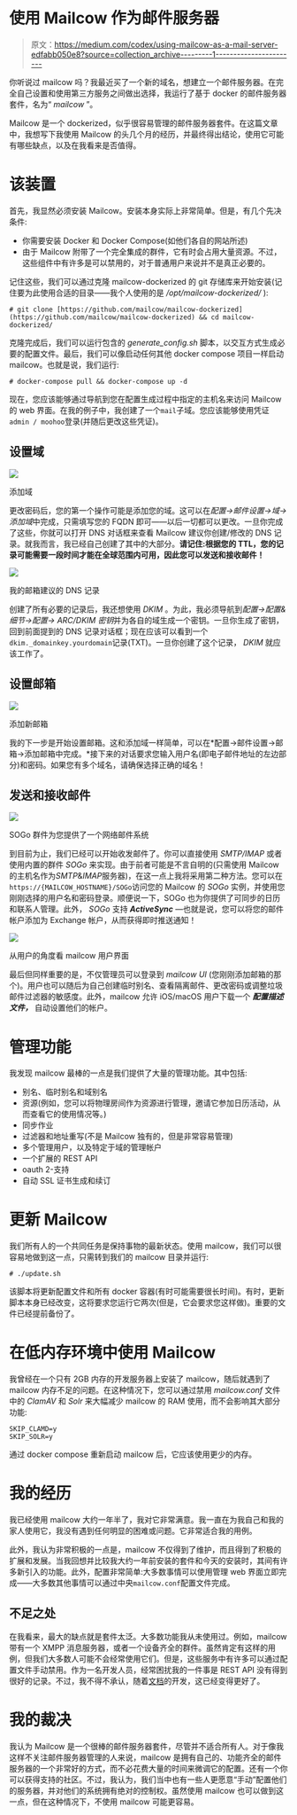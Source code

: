 # 使用 Mailcow 作为邮件服务器

> 原文：<https://medium.com/codex/using-mailcow-as-a-mail-server-edfabb050e8?source=collection_archive---------1----------------------->

你听说过 mailcow 吗？我最近买了一个新的域名，想建立一个邮件服务器。在完全自己设置和使用第三方服务之间做出选择，我运行了基于 docker 的邮件服务器套件，名为“ *mailcow* ”。

Mailcow 是一个 dockerized，似乎很容易管理的邮件服务器套件。在这篇文章中，我想写下我使用 Mailcow 的头几个月的经历，并最终得出结论，使用它可能有哪些缺点，以及在我看来是否值得。

# 该装置

首先，我显然必须安装 Mailcow。安装本身实际上非常简单。但是，有几个先决条件:

*   你需要安装 Docker 和 Docker Compose(如他们各自的网站所述)
*   由于 Mailcow 附带了一个完全集成的群件，它有时会占用大量资源。不过，这些组件中有许多是可以禁用的，对于普通用户来说并不是真正必要的。

记住这些，我们可以通过克隆 mailcow-dockerized 的 git 存储库来开始安装(记住要为此使用合适的目录——我个人使用的是 */opt/mailcow-dockerized/* ):

```
# git clone [https://github.com/mailcow/mailcow-dockerized](https://github.com/mailcow/mailcow-dockerized) && cd mailcow-dockerized/
```

克隆完成后，我们可以运行包含的 *generate_config.sh* 脚本，以交互方式生成必要的配置文件。最后，我们可以像启动任何其他 docker compose 项目一样启动 mailcow。也就是说，我们运行:

```
# docker-compose pull && docker-compose up -d
```

现在，您应该能够通过导航到您在配置生成过程中指定的主机名来访问 Mailcow 的 web 界面。在我的例子中，我创建了一个`mail`子域。您应该能够使用凭证`admin / moohoo`登录(并随后更改这些凭证)。

## 设置域

![](img/3201b4d552cc5caab40581bfdc8518e1.png)

添加域

更改密码后，您的第一个操作可能是添加您的域。这可以在*配置→邮件设置→域→添加域*中完成，只需填写您的 FQDN 即可——以后一切都可以更改。一旦你完成了这些，你就可以打开 DNS 对话框来查看 Mailcow 建议你创建/修改的 DNS 记录。就我而言，我已经自己创建了其中的大部分。**请记住:根据您的 TTL，您的记录可能需要一段时间才能在全球范围内可用，因此您可以发送和接收邮件！**

![](img/df1e8d7e62fda2d54bce2496f67e907a.png)

我的邮箱建议的 DNS 记录

创建了所有必要的记录后，我还想使用 *DKIM* 。为此，我必须导航到*配置→配置&细节→配置→ ARC/DKIM 密钥*并为各自的域生成一个密钥。一旦你生成了密钥，回到前面提到的 DNS 记录对话框；现在应该可以看到一个`dkim._domainkey.yourdomain`记录(TXT)。一旦你创建了这个记录， *DKIM* 就应该工作了。

## 设置邮箱

![](img/8ea9b002f8ba32f0e9e816ef3d80b399.png)

添加新邮箱

我的下一步是开始设置邮箱。这和添加域一样简单，可以在*配置→邮件设置→邮箱→添加邮箱中完成。*接下来的对话要求您输入用户名(即电子邮件地址的左边部分)和密码。如果您有多个域名，请确保选择正确的域名！

## 发送和接收邮件

![](img/fe849bea0a01321a3478f96b29cf7d17.png)

SOGo 群件为您提供了一个网络邮件系统

到目前为止，我们已经可以开始收发邮件了。你可以直接使用 *SMTP/IMAP* 或者使用内置的群件 *SOGo* 来实现。由于前者可能是不言自明的(只需使用 Mailcow 的主机名作为*SMTP*&*IMAP*服务器)，在这一点上我将采用第二种方法。您可以在`https://{MAILCOW_HOSTNAME}/SOGo`访问您的 Mailcow 的 *SOGo* 实例，并使用您刚刚选择的用户名和密码登录。顺便说一下，SOGo 也为你提供了可同步的日历和联系人管理。此外， *SOGo* 支持 ***ActiveSync*** —也就是说，您可以将您的邮件帐户添加为 Exchange 帐户，从而获得即时推送通知！

![](img/ebf42182aa2edea47f730177f0cb40dd.png)

从用户的角度看 mailcow 用户界面

最后但同样重要的是，不仅管理员可以登录到 *mailcow UI* (您刚刚添加邮箱的那个)。用户也可以随后为自己创建临时别名、查看隔离邮件、更改密码或调整垃圾邮件过滤器的敏感度。此外，mailcow 允许 iOS/macOS 用户下载一个 ***配置描述文件，*** 自动设置他们的帐户。

# 管理功能

我发现 mailcow 最棒的一点是我们提供了大量的管理功能。其中包括:

*   别名、临时别名和域别名
*   资源(例如，您可以将物理房间作为资源进行管理，邀请它参加日历活动，从而查看它的使用情况等。)
*   同步作业
*   过滤器和地址重写(不是 Mailcow 独有的，但是非常容易管理)
*   多个管理用户，以及特定于域的管理帐户
*   一个扩展的 REST API
*   oauth 2-支持
*   自动 SSL 证书生成和续订

# 更新 Mailcow

我们所有人的一个共同任务是保持事物的最新状态。使用 mailcow，我们可以很容易地做到这一点，只需转到我们的 mailcow 目录并运行:

```
# ./update.sh
```

该脚本将更新配置文件和所有 docker 容器(有时可能需要很长时间)。有时，更新脚本本身已经改变，这将要求您运行它两次(但是，它会要求您这样做)。重要的文件已经提前备份了。

# 在低内存环境中使用 Mailcow

我曾经在一个只有 2GB 内存的开发服务器上安装了 mailcow，随后就遇到了 mailcow 内存不足的问题。在这种情况下，您可以通过禁用 *mailcow.conf* 文件中的 *ClamAV* 和 *Solr* 来大幅减少 mailcow 的 RAM 使用，而不会影响其大部分功能:

```
SKIP_CLAMD=y
SKIP_SOLR=y
```

通过 docker compose 重新启动 mailcow 后，它应该使用更少的内存。

# 我的经历

我已经使用 mailcow 大约一年半了，我对它非常满意。我一直在为我自己和我的家人使用它，我没有遇到任何明显的困难或问题。它非常适合我的用例。

此外，我认为非常积极的一点是，mailcow 不仅得到了维护，而且得到了积极的扩展和发展。当我回想并比较我大约一年前安装的套件和今天的安装时，其间有许多新引入的功能。此外，配置非常简单:大多数事情可以使用管理 web 界面立即完成——大多数其他事情可以通过中央`mailcow.conf`配置文件完成。

## 不足之处

在我看来，最大的缺点就是套件太泛。大多数功能我从未使用过。例如，mailcow 带有一个 XMPP 消息服务器，或者一个设备齐全的群件。虽然肯定有这样的用例，但我们大多数人可能不会经常使用它们。但是，这些服务中有许多可以通过配置文件手动禁用。作为一名开发人员，经常困扰我的一件事是 REST API 没有得到很好的记录。不过，我不得不承认，随着[文档](https://mailcow.docs.apiary.io/#)的开发，这已经变得更好了。

# 我的裁决

我认为 Mailcow 是一个很棒的邮件服务器套件，尽管并不适合所有人。对于像我这样不关注邮件服务器管理的人来说，mailcow 是拥有自己的、功能齐全的邮件服务器的一个非常好的方式，而不必花费大量的时间来微调它的配置。还有一个你可以获得支持的社区。不过，我认为，我们当中也有一些人更愿意“手动”配置他们的服务器，并对他们的系统拥有绝对的控制权。虽然使用 mailcow 也可以做到这一点，但在这种情况下，不使用 mailcow 可能更容易。